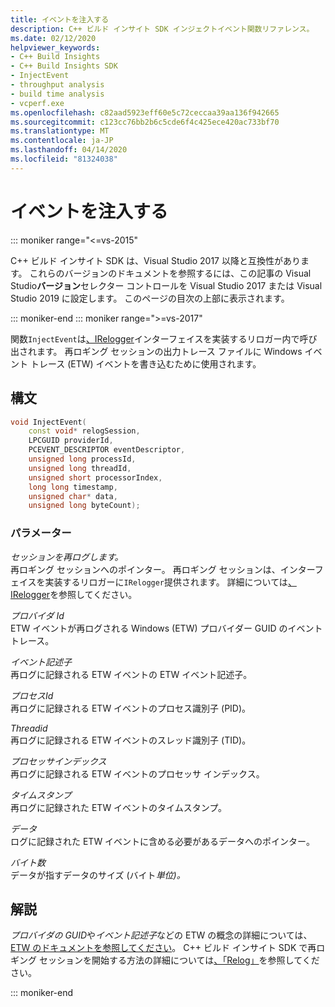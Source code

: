 ```yaml
---
title: イベントを注入する
description: C++ ビルド インサイト SDK インジェクトイベント関数リファレンス。
ms.date: 02/12/2020
helpviewer_keywords:
- C++ Build Insights
- C++ Build Insights SDK
- InjectEvent
- throughput analysis
- build time analysis
- vcperf.exe
ms.openlocfilehash: c82aad5923eff60e5c72ceccaa39aa136f942665
ms.sourcegitcommit: c123cc76bb2b6c5cde6f4c425ece420ac733bf70
ms.translationtype: MT
ms.contentlocale: ja-JP
ms.lasthandoff: 04/14/2020
ms.locfileid: "81324038"
---
```

# <a name="injectevent"></a>イベントを注入する

::: moniker range="<=vs-2015"

C++ ビルド インサイト SDK は、Visual Studio 2017 以降と互換性があります。 これらのバージョンのドキュメントを参照するには、この記事の Visual Studio**バージョン**セレクター コントロールを Visual Studio 2017 または Visual Studio 2019 に設定します。 このページの目次の上部に表示されます。

::: moniker-end
::: moniker range=">=vs-2017"

関数`InjectEvent`は[、IRelogger](../other-types/irelogger-class.md)インターフェイスを実装するリロガー内で呼び出されます。 再ロギング セッションの出力トレース ファイルに Windows イベント トレース (ETW) イベントを書き込むために使用されます。

## <a name="syntax"></a>構文

```cpp
void InjectEvent(
    const void* relogSession,
    LPCGUID providerId,
    PCEVENT_DESCRIPTOR eventDescriptor,
    unsigned long processId,
    unsigned long threadId,
    unsigned short processorIndex,
    long long timestamp,
    unsigned char* data,
    unsigned long byteCount);
```

### <a name="parameters"></a>パラメーター

*セッションを再ログします。*\
再ロギング セッションへのポインター。 再ロギング セッションは、インターフェイスを実装するリロガーに`IRelogger`提供されます。 詳細については[、IRelogger](../other-types/irelogger-class.md)を参照してください。

*プロバイダ Id*\
ETW イベントが再ログされる Windows (ETW) プロバイダー GUID のイベント トレース。

*イベント記述子*\
再ログに記録される ETW イベントの ETW イベント記述子。

*プロセスId*\
再ログに記録される ETW イベントのプロセス識別子 (PID)。

*Threadid*\
再ログに記録される ETW イベントのスレッド識別子 (TID)。

*プロセッサインデックス*\
再ログに記録される ETW イベントのプロセッサ インデックス。

*タイムスタンプ*\
再ログに記録された ETW イベントのタイムスタンプ。

*データ*\
ログに記録された ETW イベントに含める必要があるデータへのポインター。

*バイト数*\
データが指すデータのサイズ (バイト*単位)。*

## <a name="remarks"></a>解説

*プロバイダの GUID*や*イベント記述子*などの ETW の概念の詳細については、 [ETW のドキュメントを参照してください](/windows/win32/etw/about-event-tracing)。 C++ ビルド インサイト SDK で再ロギング セッションを開始する方法の詳細については[、「Relog」](relog.md)を参照してください。

::: moniker-end
